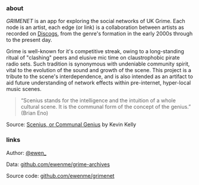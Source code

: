 ### about

*GRIMENET* is an app for exploring the social networks of UK Grime. Each node is an artist, each edge (or link) is a collaboration between artists as recorded on [Discogs](https://www.discogs.com/), from the genre's formation in the early 2000s through to the present day.

Grime is well-known for it's competitive streak, owing to a long-standing ritual of "clashing" peers and elusive mic time on claustrophobic pirate radio sets. Such tradition is synonymous with undeniable community spirit, vital to the evolution of the sound and growth of the scene. This project is a tribute to the scene's interdependence, and is also intended as an artifact to aid future understanding of network effects within pre-internet, hyper-local music scenes.

> “Scenius stands for the intelligence and the intuition of a whole cultural scene. It is the communal form of the concept of the genius.” (Brian Eno)

Source: [Scenius, or Communal Genius](https://kk.org/thetechnium/scenius-or-comm/) by Kevin Kelly

### links

Author: [@ewen_](https://twitter.com/ewen_)

Data: [github.com/ewenme/grime-archives](https://github.com/ewenme/grime-archives)

Source code: [github.com/ewenme/grimenet](https://github.com/ewenme/grimenet)
